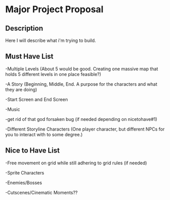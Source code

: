 # Major Project Proposal

## Description

Here I will describe what i'm trying to build.

## Must Have List

-Multiple Levels (About 5 would be good. Creating one massive map that holds 5 different levels in one place feasible?)

-A Story (Beginning, Middle, End. A purpose for the characters and what they are doing)

-Start Screen and End Screen

-Music

-get rid of that god forsaken bug (if needed depending on nicetohave#1)

-Different Storyline Characters (One player character, but different NPCs for you to interact with to some degree.)

## Nice to Have List

-Free movement on grid while still adhering to grid rules (if needed)

-Sprite Characters

-Enemies/Bosses

-Cutscenes/Cinematic Moments??
